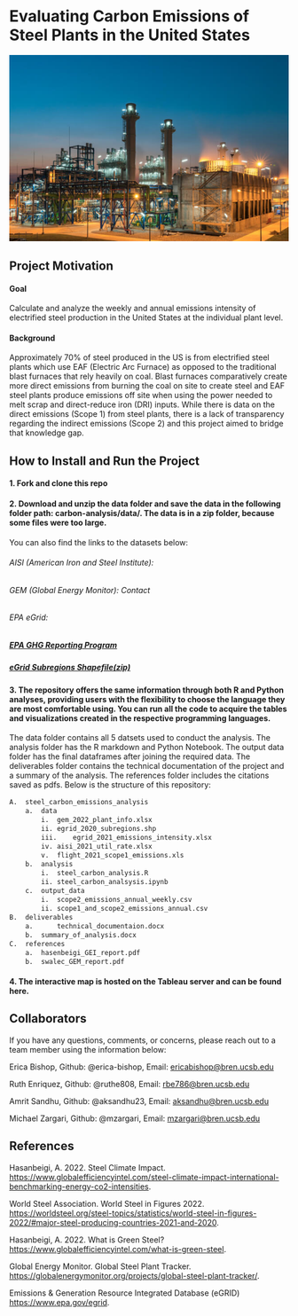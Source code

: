 # Evaluating Carbon Emissions of Steel Plants in the United States

![image](https://github.com/steeltracker/carbon-analysis/blob/main/steel-plant-night.jpg)

## Project Motivation
#### Goal
Calculate and analyze the weekly and annual emissions intensity of electrified steel production in the United States at the individual plant level. 
#### Background
Approximately 70% of steel produced in the US is from electrified steel plants which use EAF (Electric Arc Furnace) as opposed to the traditional blast furnaces that rely heavily on coal. Blast furnaces comparatively create more direct emissions from burning the coal on site to create steel and EAF steel plants produce emissions off site when using the power needed to melt scrap and direct-reduce iron (DRI) inputs. While there is data on the direct emissions (Scope 1) from steel plants, there is a lack of transparency regarding the indirect emissions (Scope 2) and this project aimed to bridge that knowledge gap. 

## How to Install and Run the Project
#### 1. Fork and clone this repo
#### 2. Download and unzip the data folder and save the data in the following folder path: carbon-analysis/data/. The data is in a zip folder, because some files were too large. 
You can also find the links to the datasets below:

###### AISI (American Iron and Steel Institute):
###### GEM (Global Energy Monitor): Contact 
###### EPA eGrid:
##### [EPA GHG Reporting Program](https://ghgdata.epa.gov/ghgp/main.do#/facility/?q=Find%20a%20Facility%20or%20Location&st=&bs=&et=&fid=&sf=11001100&lowE=-20000&highE=23000000&g1=1&g2=0&g3=0&g4=0&g5=0&g6=0&g7=0&g8=0&g9=0&g10=0&g11=0&g12=0&s1=0&s2=0&s3=1&s4=0&s5=0&s6=0&s7=0&s8=0&s9=0&s10=0&s201=0&s202=0&s203=0&s204=0&s301=0&s302=0&s303=1&s304=0&s305=0&s306=0&s307=0&s401=0&s402=0&s403=0&s404=0&s405=0&s601=0&s602=0&s701=0&s702=0&s703=0&s704=0&s705=0&s706=0&s707=0&s708=0&s709=0&s710=0&s711=0&s801=0&s802=0&s803=0&s804=0&s805=0&s806=0&s807=0&s808=0&s809=0&s810=0&s901=0&s902=0&s903=0&s904=0&s905=0&s906=0&s907=0&s908=0&s909=0&s910=0&s911=0&si=&ss=&so=0&ds=E&yr=2021&tr=current&cyr=2021&ol=0&sl=0&rs=ALL)
##### [eGrid Subregions Shapefile(zip)](https://www.epa.gov/egrid/egrid-mapping-files) 

#### 3. The repository offers the same information through both R and Python analyses, providing users with the flexibility to choose the language they are most comfortable using. You can run all the code to acquire the tables and visualizations created in the respective programming languages. 
The data folder contains all 5 datsets used to conduct the analysis. The analysis folder has the R markdown and Python Notebook. The output data folder has the final dataframes after joining the required data. The deliverables folder contains the technical documentation of the project and a summary of the analysis. The references folder includes the citations saved as pdfs. Below is the structure of this repository: 

	A.	steel_carbon_emissions_analysis
		a.	data
			i.	gem_2022_plant_info.xlsx
			ii.	egrid_2020_subregions.shp
			iii.	egrid_2021_emissions_intensity.xlsx
			iv.	aisi_2021_util_rate.xlsx
			v.	flight_2021_scope1_emissions.xls
		b.	analysis
			i.	steel_carbon_analysis.R
			ii.	steel_carbon_analsysis.ipynb
		c.	output_data
			i.	scope2_emissions_annual_weekly.csv
			ii.	scope1_and_scope2_emissions_annual.csv
	B.	deliverables
		a.      technical_documentaion.docx
		b.	summary_of_analysis.docx
	C.	references
		a.	hasenbeigi_GEI_report.pdf
		b.	swalec_GEM_report.pdf
	
#### 4. The interactive map is hosted on the Tableau server and can be found here.

## Collaborators 
If you have any questions, comments, or concerns, please reach out to a team member using the information below:

Erica Bishop,      Github: @erica-bishop,     Email: ericabishop@bren.ucsb.edu

Ruth Enriquez,     Github: @ruthe808,         Email: rbe786@bren.ucsb.edu

Amrit Sandhu,      Github: @aksandhu23,       Email: aksandhu@bren.ucsb.edu

Michael Zargari,   Github: @mzargari,         Email: mzargari@bren.ucsb.edu

## References 
Hasanbeigi, A. 2022. Steel Climate Impact. https://www.globalefficiencyintel.com/steel-climate-impact-international-benchmarking-energy-co2-intensities.

World Steel Association. World Steel in Figures 2022. https://worldsteel.org/steel-topics/statistics/world-steel-in-figures-2022/#major-steel-producing-countries-2021-and-2020.  

Hasanbeigi, A. 2022. What is Green Steel? https://www.globalefficiencyintel.com/what-is-green-steel. 

Global Energy Monitor. Global Steel Plant Tracker. https://globalenergymonitor.org/projects/global-steel-plant-tracker/. 

Emissions & Generation Resource Integrated Database (eGRID) https://www.epa.gov/egrid.

